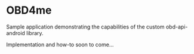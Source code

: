 # OBD4me
Sample application demonstrating the capabilities of the custom obd-api-android library.

Implementation and how-to soon to come...
